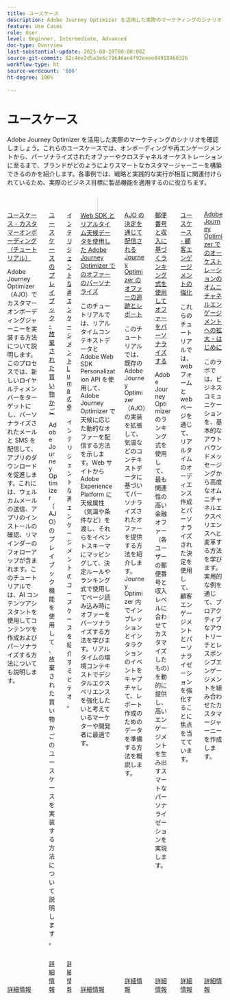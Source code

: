 ```yaml
---
title: ユースケース
description: Adobe Journey Optimizer を活用した実際のマーケティングのシナリオを確認しましょう。これらのユースケースでは、オンボーディングや再エンゲージメントから、パーソナライズされたオファーやクロスチャネルオーケストレーションに至るまで、ブランドがどのようによりスマートなカスタマージャーニーを構築できるのかを紹介します。各事例では、戦略と実践的な実行が相互に関連付けられているため、実際のビジネス目標に製品機能を適用するのに役立ちます。
feature: Use Cases
role: User
level: Beginner, Intermediate, Advanced
doc-type: Overview
last-substantial-update: 2025-08-28T00:00:00Z
source-git-commit: 62c4ee2d5a3e6c71646ae4f92eeee0491846832b
workflow-type: ht
source-wordcount: '686'
ht-degree: 100%

---
```



# ユースケース

Adobe Journey Optimizer を活用した実際のマーケティングのシナリオを確認しましょう。これらのユースケースでは、オンボーディングや再エンゲージメントから、パーソナライズされたオファーやクロスチャネルオーケストレーションに至るまで、ブランドがどのようによりスマートなカスタマージャーニーを構築できるのかを紹介します。各事例では、戦略と実践的な実行が相互に関連付けられているため、実際のビジネス目標に製品機能を適用するのに役立ちます。

<!-- CARDS
* https://experienceleague.adobe.com/ja/docs/journey-optimizer-learn/tutorials/use-cases/customer-onboarding
* https://experienceleague.adobe.com/ja/docs/journey-optimizer-learn/tutorials/use-cases/abandoned-cart
* https://experienceleague.adobe.com/ja/docs/experience-platform/rtcdp/use-cases/personalization-insights-engagement/use-cases-luma
* https://experienceleague.adobe.com/ja/docs/journey-optimizer-learn/personalizing-offers-with-real-time-weather-data/introduction
* https://experienceleague.adobe.com/ja/docs/journey-optimizer-learn/reporting-on-ajo-od/introduction
* https://experienceleague.adobe.com/ja/docs/journey-optimizer-learn/personalizing-offers-with-ranking-formulas-based-on-user-zip-code-and-income/introduction
* https://experienceleague.adobe.com/ja/docs/journey-optimizer-learn/tutorials/use-cases/enhance-customer-engagement
* https://experienceleague.adobe.com/ja/docs/journey-optimizer-learn/scaling-orchestration-to-omnichannel-engagement/introduction
-->
<!-- START CARDS HTML - DO NOT MODIFY BY HAND -->
<div class="columns">
    <div class="column is-half-tablet is-half-desktop is-one-third-widescreen" aria-label="Use Case - Customer Onboarding (Tutorial)">
        <div class="card" style="height: 100%; display: flex; flex-direction: column; height: 100%;">
            <div class="card-image">
                <figure class="image x-is-16by9">
                    <a href="https://experienceleague.adobe.com/ja/docs/journey-optimizer-learn/tutorials/use-cases/customer-onboarding" title="ユースケース - カスタマーオンボーディング（チュートリアル）" target="_blank" rel="referrer">
                        <img class="is-bordered-r-small" src="https://video.tv.adobe.com/v/3440650/?format=jpeg&nocache=1756417587791" alt="ユースケース - カスタマーオンボーディング（チュートリアル）"
                             style="width: 100%; aspect-ratio: 16 / 9; object-fit: cover; overflow: hidden; display: block; margin: auto;">
                    </a>
                </figure>
            </div>
            <div class="card-content is-padded-small" style="display: flex; flex-direction: column; flex-grow: 1; justify-content: space-between;">
                <div class="top-card-content">
                    <p class="headline is-size-6 has-text-weight-bold">
                        <a href="https://experienceleague.adobe.com/ja/docs/journey-optimizer-learn/tutorials/use-cases/customer-onboarding" target="_blank" rel="referrer" title="ユースケース - カスタマーオンボーディング（チュートリアル）">ユースケース - カスタマーオンボーディング（チュートリアル）</a>
                    </p>
                    <p class="is-size-6">Adobe Journey Optimizer（AJO）でカスタマーオンボーディングジャーニーを実装する方法について説明します。このプロセスでは、新しいロイヤルティメンバーをターゲットにし、パーソナライズされたメールと SMS を配信して、アプリのダウンロードを促進します。これには、ウェルカムメールの送信、アプリのインストールの確認、リマインダーのフォローアップが含まれます。このチュートリアルでは、AI コンテンツアシスタントを使用してコンテンツを作成およびパーソナライズする方法についても説明します。</p>
                </div>
                <a href="https://experienceleague.adobe.com/ja/docs/journey-optimizer-learn/tutorials/use-cases/customer-onboarding" target="_blank" rel="referrer" class="spectrum-Button spectrum-Button--outline spectrum-Button--primary spectrum-Button--sizeM" style="align-self: flex-start; margin-top: 1rem;">
                    <span class="spectrum-Button-label has-no-wrap has-text-weight-bold">詳細情報</span>
                </a>
            </div>
        </div>
    </div>
    <div class="column is-half-tablet is-half-desktop is-one-third-widescreen" aria-label="Use Case Playbook - Abandoned shopping cart">
        <div class="card" style="height: 100%; display: flex; flex-direction: column; height: 100%;">
            <div class="card-image">
                <figure class="image x-is-16by9">
                    <a href="https://experienceleague.adobe.com/ja/docs/journey-optimizer-learn/tutorials/use-cases/abandoned-cart" title="ユースケースのプレイブック - 放棄された買い物かご" target="_blank" rel="referrer">
                        <img class="is-bordered-r-small" src="https://video.tv.adobe.com/v/3443964/?format=jpeg&nocache=1756417587818" alt="ユースケースのプレイブック - 放棄された買い物かご"
                             style="width: 100%; aspect-ratio: 16 / 9; object-fit: cover; overflow: hidden; display: block; margin: auto;">
                    </a>
                </figure>
            </div>
            <div class="card-content is-padded-small" style="display: flex; flex-direction: column; flex-grow: 1; justify-content: space-between;">
                <div class="top-card-content">
                    <p class="headline is-size-6 has-text-weight-bold">
                        <a href="https://experienceleague.adobe.com/ja/docs/journey-optimizer-learn/tutorials/use-cases/abandoned-cart" target="_blank" rel="referrer" title="ユースケースのプレイブック - 放棄された買い物かご">ユースケースのプレイブック - 放棄された買い物かご</a>
                    </p>
                    <p class="is-size-6">Adobe Journey Optimizer（AJO）のプレイブック機能を使用して、放棄された買い物かごのユースケースを実装する方法について説明します。</p>
                </div>
                <a href="https://experienceleague.adobe.com/ja/docs/journey-optimizer-learn/tutorials/use-cases/abandoned-cart" target="_blank" rel="referrer" class="spectrum-Button spectrum-Button--outline spectrum-Button--primary spectrum-Button--sizeM" style="align-self: flex-start; margin-top: 1rem;">
                    <span class="spectrum-Button-label has-no-wrap has-text-weight-bold">詳細情報</span>
                </a>
            </div>
        </div>
    </div>
    <div class="column is-half-tablet is-half-desktop is-one-third-widescreen" aria-label="Intelligent Re-engagement Luma examples">
        <div class="card" style="height: 100%; display: flex; flex-direction: column; height: 100%;">
            <div class="card-image">
                <figure class="image x-is-16by9">
                    <a href="https://experienceleague.adobe.com/ja/docs/experience-platform/rtcdp/use-cases/personalization-insights-engagement/use-cases-luma" title="インテリジェントな再エンゲージメント Luma の例" target="_blank" rel="referrer">
                        <img class="is-bordered-r-small" src="https://video.tv.adobe.com/v/3425184/?format=jpeg&nocache=1756417587792" alt="インテリジェントな再エンゲージメント Luma の例"
                             style="width: 100%; aspect-ratio: 16 / 9; object-fit: cover; overflow: hidden; display: block; margin: auto;">
                    </a>
                </figure>
            </div>
            <div class="card-content is-padded-small" style="display: flex; flex-direction: column; flex-grow: 1; justify-content: space-between;">
                <div class="top-card-content">
                    <p class="headline is-size-6 has-text-weight-bold">
                        <a href="https://experienceleague.adobe.com/ja/docs/experience-platform/rtcdp/use-cases/personalization-insights-engagement/use-cases-luma" target="_blank" rel="referrer" title="インテリジェントな再エンゲージメント Luma の例">インテリジェントな再エンゲージメント Luma の例</a>
                    </p>
                    <p class="is-size-6">インテリジェントな再エンゲージメントのユースケースを紹介するビデオ。</p>
                </div>
                <a href="https://experienceleague.adobe.com/ja/docs/experience-platform/rtcdp/use-cases/personalization-insights-engagement/use-cases-luma" target="_blank" rel="referrer" class="spectrum-Button spectrum-Button--outline spectrum-Button--primary spectrum-Button--sizeM" style="align-self: flex-start; margin-top: 1rem;">
                    <span class="spectrum-Button-label has-no-wrap has-text-weight-bold">詳細情報</span>
                </a>
            </div>
        </div>
    </div>
    <div class="column is-half-tablet is-half-desktop is-one-third-widescreen" aria-label="Personalizing Offers with Real-Time Weather Data in Adobe Journey Optimizer using Web SDK">
        <div class="card" style="height: 100%; display: flex; flex-direction: column; height: 100%;">
            <div class="card-image">
                <figure class="image x-is-16by9">
                    <a href="https://experienceleague.adobe.com/ja/docs/journey-optimizer-learn/personalizing-offers-with-real-time-weather-data/introduction" title="Web SDK とリアルタイム天候データを使用した Adobe Journey Optimizer でのオファーのパーソナライズ" target="_blank" rel="referrer">
                        <img class="is-bordered-r-small" src="https://experienceleague.adobe.com/ja/docs/journey-optimizer-learn/personalizing-offers-with-real-time-weather-data/introduction./media_11e634b7fcda118d76753129e5511697a1e5145de.png?width=400&format=png&optimize=medium" alt="Web SDK とリアルタイム天候データを使用した Adobe Journey Optimizer でのオファーのパーソナライズ"
                             style="width: 100%; aspect-ratio: 16 / 9; object-fit: cover; overflow: hidden; display: block; margin: auto;">
                    </a>
                </figure>
            </div>
            <div class="card-content is-padded-small" style="display: flex; flex-direction: column; flex-grow: 1; justify-content: space-between;">
                <div class="top-card-content">
                    <p class="headline is-size-6 has-text-weight-bold">
                        <a href="https://experienceleague.adobe.com/ja/docs/journey-optimizer-learn/personalizing-offers-with-real-time-weather-data/introduction" target="_blank" rel="referrer" title="Web SDK とリアルタイム天候データを使用した Adobe Journey Optimizer でのオファーのパーソナライズ">Web SDK とリアルタイム天候データを使用した Adobe Journey Optimizer でのオファーのパーソナライズ</a>
                    </p>
                    <p class="is-size-6">このチュートリアルでは、リアルタイムコンテキストデータと Adobe Web SDK Personalization API を使用して、Adobe Journey Optimizer で天候に応じた動的なオファーを配信する方法を示します。Web サイトから Adobe Experience Platform に天候属性（気温や条件など）を渡し、それらをイベントスキーマにマッピングして、決定ルールやランキング式で使用してページ読み込み時にオファーをパーソナライズする方法を学びます。リアルタイムの環境コンテキストでデジタルエクスペリエンスを強化したいと考えているマーケターや開発者に最適です。</p>
                </div>
                <a href="https://experienceleague.adobe.com/ja/docs/journey-optimizer-learn/personalizing-offers-with-real-time-weather-data/introduction" target="_blank" rel="referrer" class="spectrum-Button spectrum-Button--outline spectrum-Button--primary spectrum-Button--sizeM" style="align-self: flex-start; margin-top: 1rem;">
                    <span class="spectrum-Button-label has-no-wrap has-text-weight-bold">詳細情報</span>
                </a>
            </div>
        </div>
    </div>
    <div class="column is-half-tablet is-half-desktop is-one-third-widescreen" aria-label="Track and Report Adobe Journey Optimizer (AJO) Offers delivered via AJO Decisioning">
        <div class="card" style="height: 100%; display: flex; flex-direction: column; height: 100%;">
            <div class="card-image">
                <figure class="image x-is-16by9">
                    <a href="https://experienceleague.adobe.com/ja/docs/journey-optimizer-learn/reporting-on-ajo-od/introduction" title="AJO の決定を通じて配信される Journey Optimizer のオファーの追跡とレポート" target="_blank" rel="referrer">
                        <img class="is-bordered-r-small" src="https://experienceleague.adobe.com/ja/docs/journey-optimizer-learn/reporting-on-ajo-od/introduction./media_1fb3a58c60be3873b773f9ba694350319c4b8dc4f.png?width=400&format=png&optimize=medium" alt="AJO の決定を通じて配信される Journey Optimizer のオファーの追跡とレポート"
                             style="width: 100%; aspect-ratio: 16 / 9; object-fit: cover; overflow: hidden; display: block; margin: auto;">
                    </a>
                </figure>
            </div>
            <div class="card-content is-padded-small" style="display: flex; flex-direction: column; flex-grow: 1; justify-content: space-between;">
                <div class="top-card-content">
                    <p class="headline is-size-6 has-text-weight-bold">
                        <a href="https://experienceleague.adobe.com/ja/docs/journey-optimizer-learn/reporting-on-ajo-od/introduction" target="_blank" rel="referrer" title="AJO の決定を通じて配信される Journey Optimizer のオファーの追跡とレポート">AJO の決定を通じて配信される Journey Optimizer のオファーの追跡とレポート</a>
                    </p>
                    <p class="is-size-6">このチュートリアルでは、既存のAdobe Journey Optimizer（AJO）の実装を拡張して、気温などのコンテキストデータに基づいてパーソナライズされたオファーを提供する方法を紹介します。Journey Optimizer 内でインプレッションとインタラクションのイベントをキャプチャして、レポート作成のためのデータを準備する方法を概説します。</p>
                </div>
                <a href="https://experienceleague.adobe.com/ja/docs/journey-optimizer-learn/reporting-on-ajo-od/introduction" target="_blank" rel="referrer" class="spectrum-Button spectrum-Button--outline spectrum-Button--primary spectrum-Button--sizeM" style="align-self: flex-start; margin-top: 1rem;">
                    <span class="spectrum-Button-label has-no-wrap has-text-weight-bold">詳細情報</span>
                </a>
            </div>
        </div>
    </div>
    <div class="column is-half-tablet is-half-desktop is-one-third-widescreen" aria-label="Personalize Offers with Ranking formulas Based on Zip Code and Income">
        <div class="card" style="height: 100%; display: flex; flex-direction: column; height: 100%;">
            <div class="card-image">
                <figure class="image x-is-16by9">
                    <a href="https://experienceleague.adobe.com/ja/docs/journey-optimizer-learn/personalizing-offers-with-ranking-formulas-based-on-user-zip-code-and-income/introduction" title="郵便番号と収入に基づくランキング式を使用したオファーのパーソナライズ" target="_blank" rel="referrer">
                        <img class="is-bordered-r-small" src="https://cdn.experienceleague.adobe.com/thumb/exl-cards/tutorial.png" alt="郵便番号と収入に基づくランキング式を使用したオファーのパーソナライズ"
                             style="width: 100%; aspect-ratio: 16 / 9; object-fit: cover; overflow: hidden; display: block; margin: auto;">
                    </a>
                </figure>
            </div>
            <div class="card-content is-padded-small" style="display: flex; flex-direction: column; flex-grow: 1; justify-content: space-between;">
                <div class="top-card-content">
                    <p class="headline is-size-6 has-text-weight-bold">
                        <a href="https://experienceleague.adobe.com/ja/docs/journey-optimizer-learn/personalizing-offers-with-ranking-formulas-based-on-user-zip-code-and-income/introduction" target="_blank" rel="referrer" title="郵便番号と収入に基づくランキング式を使用したオファーのパーソナライズ">郵便番号と収入に基づくランキング式を使用してオファーをパーソナライズする</a>
                    </p>
                    <p class="is-size-6">Adobe Journey Optimizer のランキング式を使用して、最も関連性の高い金融オファー（各ユーザーの郵便番号と収入レベルに合わせてカスタマイズしたもの）を動的に提供し、高いエンゲージメントを生み出すスマートなパーソナライゼーションを実現します。</p>
                </div>
                <a href="https://experienceleague.adobe.com/ja/docs/journey-optimizer-learn/personalizing-offers-with-ranking-formulas-based-on-user-zip-code-and-income/introduction" target="_blank" rel="referrer" class="spectrum-Button spectrum-Button--outline spectrum-Button--primary spectrum-Button--sizeM" style="align-self: flex-start; margin-top: 1rem;">
                    <span class="spectrum-Button-label has-no-wrap has-text-weight-bold">詳細情報</span>
                </a>
            </div>
        </div>
    </div>
    <div class="column is-half-tablet is-half-desktop is-one-third-widescreen" aria-label="Use Case - Enhance customer engagement">
        <div class="card" style="height: 100%; display: flex; flex-direction: column; height: 100%;">
            <div class="card-image">
                <figure class="image x-is-16by9">
                    <a href="https://experienceleague.adobe.com/ja/docs/journey-optimizer-learn/tutorials/use-cases/enhance-customer-engagement" title="ユースケース - 顧客エンゲージメントの強化" target="_blank" rel="referrer">
                        <img class="is-bordered-r-small" src="https://cdn.experienceleague.adobe.com/thumb/exl-cards/tutorial.png" alt="ユースケース - 顧客エンゲージメントの強化"
                             style="width: 100%; aspect-ratio: 16 / 9; object-fit: cover; overflow: hidden; display: block; margin: auto;">
                    </a>
                </figure>
            </div>
            <div class="card-content is-padded-small" style="display: flex; flex-direction: column; flex-grow: 1; justify-content: space-between;">
                <div class="top-card-content">
                    <p class="headline is-size-6 has-text-weight-bold">
                        <a href="https://experienceleague.adobe.com/ja/docs/journey-optimizer-learn/tutorials/use-cases/enhance-customer-engagement" target="_blank" rel="referrer" title="ユースケース - 顧客エンゲージメントの強化">ユースケース - 顧客エンゲージメントの強化</a>
                    </p>
                    <p class="is-size-6">これらのチュートリアルでは、web フォームと web ページを通じて、リアルタイムのオーディエンス作成とパーソナライズされた決定を使用して、顧客エンゲージメントとパーソナライゼーションを強化することに焦点を当てています。</p>
                </div>
                <a href="https://experienceleague.adobe.com/ja/docs/journey-optimizer-learn/tutorials/use-cases/enhance-customer-engagement" target="_blank" rel="referrer" class="spectrum-Button spectrum-Button--outline spectrum-Button--primary spectrum-Button--sizeM" style="align-self: flex-start; margin-top: 1rem;">
                    <span class="spectrum-Button-label has-no-wrap has-text-weight-bold">詳細情報</span>
                </a>
            </div>
        </div>
    </div>
    <div class="column is-half-tablet is-half-desktop is-one-third-widescreen" aria-label="Scaling orchestration to omnichannel engagement in Adobe Journey Optimizer - Introduction">
        <div class="card" style="height: 100%; display: flex; flex-direction: column; height: 100%;">
            <div class="card-image">
                <figure class="image x-is-16by9">
                    <a href="https://experienceleague.adobe.com/ja/docs/journey-optimizer-learn/scaling-orchestration-to-omnichannel-engagement/introduction" title="Adobe Journey Optimizer でのオーケストレーションのオムニチャネルエンゲージメントへの拡大 - はじめに" target="_blank" rel="referrer">
                        <img class="is-bordered-r-small" src="https://video.tv.adobe.com/v/3457828/?format=jpeg&nocache=1756417587802" alt="Adobe Journey Optimizer でのオーケストレーションのオムニチャネルエンゲージメントへの拡大 - はじめに"
                             style="width: 100%; aspect-ratio: 16 / 9; object-fit: cover; overflow: hidden; display: block; margin: auto;">
                    </a>
                </figure>
            </div>
            <div class="card-content is-padded-small" style="display: flex; flex-direction: column; flex-grow: 1; justify-content: space-between;">
                <div class="top-card-content">
                    <p class="headline is-size-6 has-text-weight-bold">
                        <a href="https://experienceleague.adobe.com/ja/docs/journey-optimizer-learn/scaling-orchestration-to-omnichannel-engagement/introduction" target="_blank" rel="referrer" title="Adobe Journey Optimizer でのオーケストレーションのオムニチャネルエンゲージメントへの拡大 - はじめに">Adobe Journey Optimizer でのオーケストレーションのオムニチャネルエンゲージメントへの拡大 - はじめに</a>
                    </p>
                    <p class="is-size-6">このラボでは、ビジネスコミュニケーションを、基本的なアウトバウンドメッセージングから高度なオムニチャネルエクスペリエンスへと変革する方法を学びます。実用的な例を通じて、プロアクティブなアウトリーチとレスポンシブエンゲージメントを組み合わせたカスタマージャーニーを作成します。</p>
                </div>
                <a href="https://experienceleague.adobe.com/ja/docs/journey-optimizer-learn/scaling-orchestration-to-omnichannel-engagement/introduction" target="_blank" rel="referrer" class="spectrum-Button spectrum-Button--outline spectrum-Button--primary spectrum-Button--sizeM" style="align-self: flex-start; margin-top: 1rem;">
                    <span class="spectrum-Button-label has-no-wrap has-text-weight-bold">詳細情報</span>
                </a>
            </div>
        </div>
    </div>
</div>
<!-- END CARDS HTML - DO NOT MODIFY BY HAND -->
